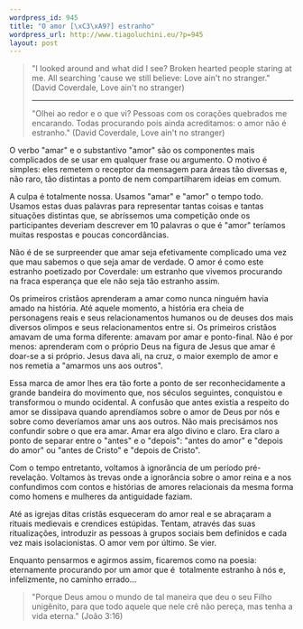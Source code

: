 ```yaml
--- 
wordpress_id: 945
title: "O amor [\xC3\xA9?] estranho"
wordpress_url: http://www.tiagoluchini.eu/?p=945
layout: post
---
```

<blockquote>"I looked around and what did I see? Broken hearted people staring at me. All searching 'cause we still believe: Love ain't no stranger." (David Coverdale, Love ain't no stranger)

<hr />"Olhei ao redor e o que vi? Pessoas com os corações quebrados me encarando. Todas procurando pois ainda acreditamos: o amor não é estranho." (David Coverdale, Love ain't no stranger)</blockquote>
O verbo "amar" e o substantivo "amor" são os componentes mais complicados de se usar em qualquer frase ou argumento. O motivo é simples: eles remetem o receptor da mensagem para áreas tão diversas e, não raro, tão distintas a ponto de nem compartilharem ideias em comum.

A culpa é totalmente nossa. Usamos "amar" e "amor" o tempo todo. Usamos estas duas palavras para representar tantas coisas e tantas situações distintas que, se abríssemos uma competição onde os participantes deveriam descrever em 10 palavras o que é "amor" teríamos muitas respostas e poucas concordâncias.

Não é de se surpreender que amar seja efetivamente complicado uma vez que mau sabemos o que seja amar de verdade. O amor é como este estranho poetizado por Coverdale: um estranho que vivemos procurando na fraca esperança que ele não seja tão estranho assim.

Os primeiros cristãos aprenderam a amar como nunca ninguém havia amado na história. Até aquele momento, a história era cheia de personagens reais e seus relacionamentos humanos ou de deuses dos mais diversos olimpos e seus relacionamentos entre si. Os primeiros cristãos amavam de uma forma diferente: amavam por amar e ponto-final. Não é por menos: aprenderam com o próprio Deus na figura de Jesus que amar é doar-se a si próprio. Jesus dava ali, na cruz, o maior exemplo de amor e nos remetia a "amarmos uns aos outros".

Essa marca de amor lhes era tão forte a ponto de ser reconhecidamente a grande bandeira do movimento que, nos séculos seguintes, conquistou e transformou o mundo ocidental. A confusão que antes existia a respeito do amor se dissipava quando aprendíamos sobre o amor de Deus por nós e sobre como deveríamos amar uns aos outros. Não mais precisámos nos confundir sobre o que era amar. Amar era algo divino e claro. Era claro a ponto de separar entre o "antes" e o "depois": "antes do amor" e "depois do amor" ou "antes de Cristo" e "depois de Cristo".

Com o tempo entretanto, voltamos à ignorância de um período pré-revelação. Voltamos às trevas onde a ignorância sobre o amor reina e a nos confundimos com contos e histórias de amores relacionais da mesma forma como homens e mulheres da antiguidade faziam.

Até as igrejas ditas cristãs esqueceram do amor real e se abraçaram a rituais medievais e crendices estúpidas. Tentam, através das suas ritualizações, introduzir as pessoas à grupos sociais bem definidos e cada vez mais isolacionistas. O amor vem por último. Se vier.

Enquanto pensarmos e agirmos assim, ficaremos como na poesia: eternamente procurando por um amor que é  totalmente estranho à nós e, infelizmente, no caminho errado...
<blockquote>"Porque Deus amou o mundo de tal maneira que deu o seu Filho unigênito, para que todo aquele que nele crê não pereça, mas tenha a vida eterna." (João 3:16)</blockquote>
